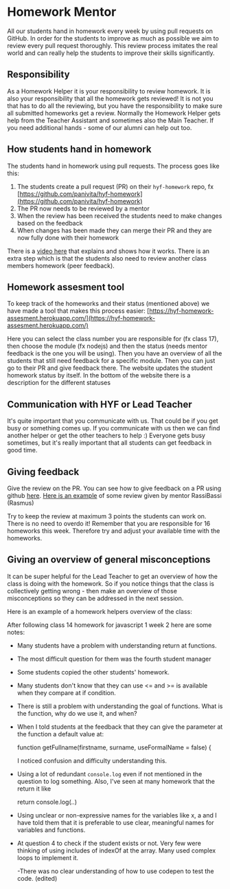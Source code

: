 # Homework Mentor

All our students hand in homework every week by using pull requests on GitHub. In order for the students to improve as much as possible we aim to review every pull request thoroughly. This review process imitates the real world and can really help the students to improve their skills significantly.

## Responsibility

As a Homework Helper it is your responsibility to review homework. It is also your responsibility that all the homework gets reviewed! It is not you that has to do all the reviewing, but you have the responsibility to make sure all submitted homeworks get a review. Normally the Homework Helper gets help from the Teacher Assistant and sometimes also the Main Teacher. If you need additional hands - some of our alumni can help out too.

## How students hand in homework

The students hand in homework using pull requests. The process goes like this:

1. The students create a pull request \(PR\) on their `hyf-homework` repo, fx [https://github.com/panivita/hyf-homework](https://github.com/panivita/hyf-homework)
2. The PR now needs to be reviewed by a mentor
3. When the review has been received the students need to make changes based on the feedback
4. When changes has been made they can merge their PR and they are now fully done with their homework

There is a [video here](https://www.youtube.com/watch?v=XYlgh9hSWtw) that explains and shows how it works. There is an extra step which is that the students also need to review another class members homework \(peer feedback\).

## Homework assesment tool

To keep track of the homeworks and their status \(mentioned above\) we have made a tool that makes this process easier: [https://hyf-homework-assesment.herokuapp.com/](https://hyf-homework-assesment.herokuapp.com/)

Here you can select the class number you are responsible for \(fx class 17\), then choose the module \(fx nodejs\) and then the status \(needs mentor feedback is the one you will be using\). Then you have an overview of all the students that still need feedback for a specific module. Then you can just go to their PR and give feedback there. The website updates the student homework status by itself. In the bottom of the website there is a description for the different statuses

## Communication with HYF or Lead Teacher

It's quite important that you communicate with us. That could be if you get busy or something comes up. If you communicate with us then we can find another helper or get the other teachers to help :\) Everyone gets busy sometimes, but it's really important that all students can get feedback in good time.

## Giving feedback

Give the review on the PR. You can see how to give feedback on a PR using github [here](https://docs.github.com/en/free-pro-team@latest/github/collaborating-with-issues-and-pull-requests/commenting-on-a-pull-request). [Here is an example](https://github.com/sofiiadidovych/hyf-homework/pull/9) of some review given by mentor RassiBassi \(Rasmus\)

Try to keep the review at maximum 3 points the students can work on. There is no need to overdo it! Remember that you are responsible for 16 homeworks this week. Therefore try and adjust your available time with the homeworks.

## Giving an overview of general misconceptions

It can be super helpful for the Lead Teacher to get an overview of how the class is doing with the homework. So if you notice things that the class is collectively getting wrong - then make an overview of those misconceptions so they can be addressed in the next session.

Here is an example of a homework helpers overview of the class:

After following class 14 homework for javascript 1 week 2 here are some notes:

* Many students have a problem with understanding return at functions.
* The most difficult question for them was the fourth student manager
* Some students copied the other students' homework.
* Many students don't know that they can use &lt;= and &gt;= is available when they compare at if condition.
* There is still a problem with understanding the goal of functions. What is the function, why do we use it, and when?
* When I told students at the feedback that they can give the parameter at the function a default value at:

  function getFullname\(firstname, surname, useFormalName = false\) {

  I noticed confusion and difficulty understanding this.

* Using a lot of redundant `console.log` even if not mentioned in the question to log something. Also, I've seen at many homework that the return it like

  return console.log\(..\)

* Using unclear or non-expressive names for the variables like x, a and I have told them that it is preferable to use clear, meaningful names for variables and functions.
* At question 4 to check if the student exists or not. Very few were thinking of using includes of indexOf at the array. Many used complex loops to implement it.

  -There was no clear understanding of how to use codepen to test the code. \(edited\)


